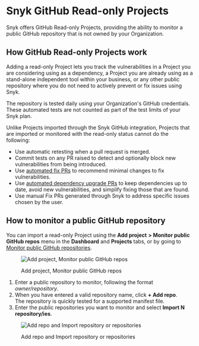 # Snyk GitHub Read-only Projects

Snyk offers GitHub Read-only Projects, providing the ability to monitor a public GitHub repository that is not owned by your Organization.

## How GitHub Read-only Projects work

Adding a read-only Project lets you track the vulnerabilities in a Project you are considering using as a dependency, a Project you are already using as a stand-alone independent tool within your business, or any other public repository where you do not need to actively prevent or fix issues using Snyk.

The repository is tested daily using your Organization's GitHub credentials. These automated tests are not counted as part of the test limits of your Snyk plan.

Unlike Projects imported through the Snyk GitHub integration, Projects that are imported or monitored with the read-only status cannot do the following:

* Use automatic retesting when a pull request is merged.
* Commit tests on any PR raised to detect and optionally block new vulnerabilities from being introduced.
* Use [automated fix PRs](../../scan-with-snyk/snyk-open-source/snyk-fix-prs-and-fix-merge-requests/automated-pull-request-creation-for-new-fixes.md) to recommend minimal changes to fix vulnerabilities.
* Use [automated dependency upgrade PRs](../../scan-with-snyk/snyk-open-source/snyk-fix-prs-and-fix-merge-requests/upgrade-dependencies-with-automatic-prs.md) to keep dependencies up to date, avoid new vulnerabilities, and simplify fixing those that are found.
* Use manual Fix PRs generated through Snyk to address specific issues chosen by the user.

## How to monitor a public GitHub repository

You can import a read-only Project using the **Add project** **> Monitor public GitHub repos** menu in the **Dashboard** and **Projects** tabs, or by going to [Monitor public GitHub repositories](https://app.snyk.io/add/github-readonly).

<figure><img src="../../.gitbook/assets/screen_shot_2020-06-09_at_14.27.40.png" alt="Add project, Monitor public GitHub repos"><figcaption><p>Add project, Monitor public GitHub repos</p></figcaption></figure>

1. Enter a public repository to monitor, following the format _owner/repository_.
2. When you have entered a valid repository name, click **+ Add repo**.\
   The repository is quickly tested for a supported manifest file.
3. Enter the public repositories you want to monitor and select **Import N repository/ies**.

<figure><img src="../../.gitbook/assets/github_readonly_steps 2 &#x26; 3_18july2022.png" alt="Add repo and Import repository or repositories"><figcaption><p>Add repo and Import repository or repositories</p></figcaption></figure>
